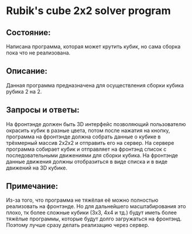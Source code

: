 # Rubik's cube 2x2 solver program
## Состояние:
Написана программа, которая может крутить кубик, но сама сборка пока что не реализована.
## Описание:
Данная программа предназначена для осуществления сборки кубика рубика 2 на 2.
## Запросы и ответы:
На фронтэнде должен быть 3D интерфейс позволяющий пользователю окрасить кубик в разные цвета, потом после нажатия на кнопку, программа на фронтэнде должна собрать данные о кубике в трёхмерный массив 2x2x2 и отправить его на сервер. На сервере программа собирает кубик и отправляет на фронтэнд список с последовательными движениями для сборки кубика. На фронтэнде данные движения должны отобразиться в виде списка и в виде движений на 3D кубике.
## Примечание:
Из-за того, что программа не тяжёлая её можно полностью реализовать на фронтэнде. Но для дальнейшего масштабирования это плохо, тк более сложные кубики (3x3, 4x4 и тд.) будут иметь более тяжёлые программы, которые будут долго загружаться на фронтэнд. Поэтому лучше сразу делать реализацию через сервер.
